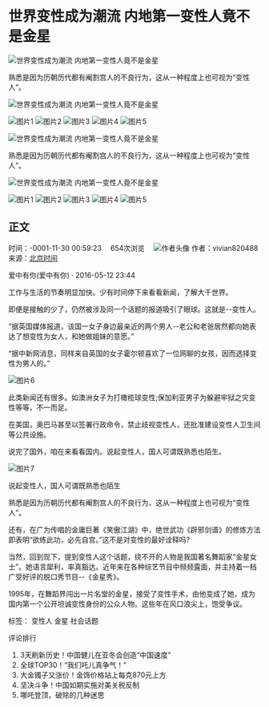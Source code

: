 # 世界变性成为潮流 内地第一变性人竟不是金星

![世界变性成为潮流 内地第一变性人竟不是金星](https://p0.ssl.cdn.btime.com/t011827376efab42891.jpg?size=550x351)

熟悉是因为历朝历代都有阉割宫人的不良行为，这从一种程度上也可视为“变性人”。

![世界变性成为潮流 内地第一变性人竟不是金星](https://p0.ssl.cdn.btime.com/t011827376efab42891.jpg?size=550x351)

![图片1](https://p3.ssl.cdn.btime.com/t011827376efab42891.jpg?size=550x351) ![图片2](https://p3.ssl.cdn.btime.com/t010f3e0a03e614f9b6.jpg?size=550x390) ![图片3](https://p2.ssl.cdn.btime.com/t01fedc8d286a4e8559.jpg?size=400x400) ![图片4](https://p1.ssl.cdn.btime.com/t01fb6adf2ed4c891d7.jpg?size=500x375) ![图片5](https://p1.ssl.cdn.btime.com/t011b9e60dfd5e97ab0.jpg?size=479x352)

![世界变性成为潮流 内地第一变性人竟不是金星](https://p0.ssl.cdn.btime.com/t011827376efab42891.jpg?size=550x351)

熟悉是因为历朝历代都有阉割宫人的不良行为，这从一种程度上也可视为“变性人”。

![世界变性成为潮流 内地第一变性人竟不是金星](https://p0.ssl.cdn.btime.com/t011827376efab42891.jpg?size=550x351)

![图片1](https://p3.ssl.cdn.btime.com/t011827376efab42891.jpg?size=550x351) ![图片2](https://p3.ssl.cdn.btime.com/t010f3e0a03e614f9b6.jpg?size=550x390) ![图片3](https://p2.ssl.cdn.btime.com/t01fedc8d286a4e8559.jpg?size=400x400) ![图片4](https://p1.ssl.cdn.btime.com/t01fb6adf2ed4c891d7.jpg?size=500x375) ![图片5](https://p1.ssl.cdn.btime.com/t011b9e60dfd5e97ab0.jpg?size=479x352)

## 正文

时间：-0001-11-30 00:59:23　 654次浏览　 
![作者头像](https://p1.ssl.cdn.btime.com/dmfd/24_24_/t017b30bdfc70c5d4ff.jpg) 
作者：vivian820488
来源：[北京时间](http://ent.btime.com/wemedia/20160513/w140393.shtml)

爱中有你(爱中有你) · 2016-05-12 23:44

工作与生活的节奏明显加快。少有时间停下来看看新闻，了解大千世界。

即便是接触的少了，仍然被涉及同一个话题的报道吸引了眼球。这就是--变性人。

“据英国媒体报道，该国一女子身边最亲近的两个男人--老公和老爸居然都向她表达了想变性为女人，和她做姐妹的意愿。”

“据中新网消息，同样来自英国的女子霍尔顿喜欢了一位网聊的女孩，因而选择变性为男人的。”

![图片6](https://p3.ssl.cdn.btime.com/t011827376efab42891.jpg?size=550x351)

此类新闻还有很多。如澳洲女子为打橄榄球变性;保加利亚男子为躲避牢狱之灾变性等等，不一而足。

在美国，奥巴马甚至以签署行政命令，禁止歧视变性人，还批准建设变性人卫生间等公共设施。

说完了国外，咱在来看看国内。说起变性人，国人可谓既熟悉也陌生。

![图片7](https://p3.ssl.cdn.btime.com/t010f3e0a03e614f9b6.jpg?size=550x390)

说起变性人，国人可谓既熟悉也陌生

熟悉是因为历朝历代都有阉割宫人的不良行为，这从一种程度上也可视为“变性人”。

还有，在广为传唱的金庸巨著《笑傲江湖》中，绝世武功《辟邪剑谱》的修炼方法即表明“欲练此功，必先自宫。”这不是对变性的最好诠释吗?

当然，回到现下，提到变性人这个话题，绕不开的人物是我国著名舞蹈家“金星女士”。她语言犀利，率真豁达。近年来在各种综艺节目中频频露面，并主持着一档广受好评的脱口秀节目--《金星秀》。

1995年，在舞蹈界闯出一片名堂的金星，接受了变性手术，由他变成了她，成为国内第一个公开坦诚变性身份的公众人物。这些年在风口浪尖上，饱受争议。 

标签：
变性人
金星
社会话题

评论排行

1. 3天刷新历史！中国健儿在亚冬会创造“中国速度”
2. 全球TOP30！“我们吒儿真争气！”
3. 大金镯子又涨价！金饰价格站上每克870元上方
4. 坚决斗争！中国如期实施对美关税反制
5. 哪吒登顶，破除的几种迷思